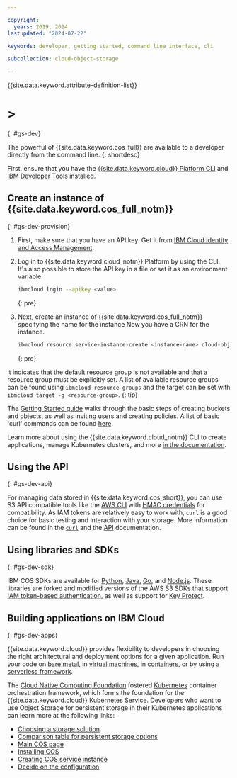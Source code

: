 ```yaml
---

copyright:
  years: 2019, 2024
lastupdated: "2024-07-22"

keywords: developer, getting started, command line interface, cli

subcollection: cloud-object-storage

---
```


{{site.data.keyword.attribute-definition-list}}


# >
{: #gs-dev}

The powerful  of {{site.data.keyword.cos_full}} are available to a developer directly from the command line.
{: shortdesc}

First, ensure that you have the [{{site.data.keyword.cloud}} Platform CLI](https://cloud.ibm.com/docs/cli/index.html) and [IBM Developer Tools](https://cloud.ibm.com/docs/cloudnative/idt/index.html) installed.

## Create an instance of {{site.data.keyword.cos_full_notm}}
{: #gs-dev-provision}

1. First, make sure that you have an API key. Get it from [IBM Cloud Identity and Access Management](https://cloud.ibm.com/iam/apikeys).
2. Log in to {{site.data.keyword.cloud_notm}} Platform by using the CLI. It's also possible to store the API key in a file or set it as an environment variable.

    ```sh
    ibmcloud login --apikey <value>
    ```
    {: pre}

3. Next, create an instance of {{site.data.keyword.cos_full_notm}} specifying the name for the instance  Now you have a CRN for the instance.

    ```sh
    ibmcloud resource service-instance-create <instance-name> cloud-object-storage <plan> global
    ```
    {: pre}

 it indicates that the default resource group is not available and that a resource group must be explicitly set. A list of available resource groups can be found using `ibmcloud resource groups` and the target can be set with `ibmcloud target -g <resource-group>`.
{: tip}

The [Getting Started guide](/docs/cloud-object-storage?topic=cloud-object-storage-getting-started-cloud-object-storage) walks through the basic steps of creating buckets and objects, as well as inviting users and creating policies. A list of basic 'curl' commands can be found [here](/docs/cloud-object-storage?topic=cloud-object-storage-curl).

Learn more about using the {{site.data.keyword.cloud_notm}} CLI to create applications, manage Kubernetes clusters, and more [in the documentation](/docs/cli?topic=cli-ibmcloud_cli).

## Using the API
{: #gs-dev-api}

For managing data stored in {{site.data.keyword.cos_short}}, you can use S3 API compatible tools like the [AWS CLI](/docs/cloud-object-storage?topic=cloud-object-storage-aws-cli) with [HMAC credentials](/docs/cloud-object-storage?topic=cloud-object-storage-uhc-hmac-credentials-main) for compatibility. As IAM tokens are relatively easy to work with, `curl` is a good choice for basic testing and interaction with your storage. More information can be found in the [`curl`](/docs/cloud-object-storage?topic=cloud-object-storage-curl) and the [API](/docs/cloud-object-storage?topic=cloud-object-storage-compatibility-api) documentation.

## Using libraries and SDKs
{: #gs-dev-sdk}

IBM COS SDKs are available for [Python](/docs/cloud-object-storage?topic=cloud-object-storage-python), [Java](/docs/cloud-object-storage?topic=cloud-object-storage-java), [Go](/docs/cloud-object-storage?topic=cloud-object-storage-using-go), and [Node.js](/docs/cloud-object-storage?topic=cloud-object-storage-node). These libraries are forked and modified versions of the AWS S3 SDKs that support [IAM token-based authentication](/docs/cloud-object-storage?topic=cloud-object-storage-iam-overview), as well as support for [Key Protect](/docs/cloud-object-storage?topic=cloud-object-storage-encryption).

## Building applications on IBM Cloud
{: #gs-dev-apps}

{{site.data.keyword.cloud}} provides flexibility to developers in choosing the right architectural and deployment options for a given application. Run your code on [bare metal](https://cloud.ibm.com/catalog/infrastructure/bare-metal), in [virtual machines](https://cloud.ibm.com/catalog/infrastructure/virtual-server-group), in [containers](https://cloud.ibm.com/kubernetes/catalog/cluster), or by using a [serverless framework](/docs/solution-tutorials?topic=solution-tutorials-serverless-webapp).

The [Cloud Native Computing Foundation](https://www.cncf.io) fostered [Kubernetes](https://kubernetes.io) container orchestration framework, which forms the foundation for the {{site.data.keyword.cloud}} Kubernetes Service. Developers who want to use Object Storage for persistent storage in their Kubernetes applications can learn more at the following links:

 * [Choosing a storage solution](/docs/containers?topic=containers-storage-plan)
 * [Comparison table for persistent storage options](/docs/containers?topic=containers-storage-plan)
 * [Main COS page](/docs/cloud-object-storage?topic=cloud-object-storage-getting-started-cloud-object-storage)
 * [Installing COS](/docs/containers?topic=containers-storage_cos_install)
 * [Creating COS service instance](/docs/containers?topic=containers-storage-cos-understand#create_cos_service)
 * [Decide on the configuration](/docs/containers?topic=containers-storage_cos_install#configure_cos)

